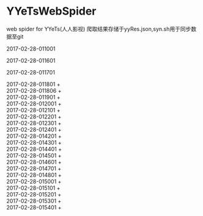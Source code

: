 # YYeTsWebSpider
web spider for YYeTs(人人影视)
爬取结果存储于yyRes.json,syn.sh用于同步数据至git <br />


2017-02-28-011001


2017-02-28-011601


2017-02-28-011701


2017-02-28-011801 + <br />
2017-02-28-011806 + <br />
2017-02-28-011901 + <br />
2017-02-28-012001 + <br />
2017-02-28-012101 + <br />
2017-02-28-012201 + <br />
2017-02-28-012301 + <br />
2017-02-28-012401 + <br />
2017-02-28-014201 + <br />
2017-02-28-014301 + <br />
2017-02-28-014401 + <br />
2017-02-28-014501 + <br />
2017-02-28-014601 + <br />
2017-02-28-014701 + <br />
2017-02-28-014801 + <br />
2017-02-28-015001 + <br />
2017-02-28-015101 + <br />
2017-02-28-015201 + <br />
2017-02-28-015301 + <br />
2017-02-28-015401 + <br />
